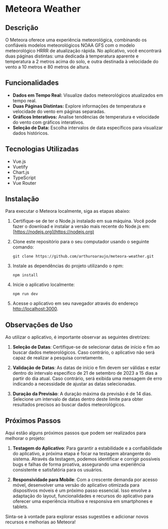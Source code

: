 # Meteora Weather

## Descrição

O Meteora oferece uma experiência meteorológica, combinando os confiáveis modelos meteorológicos NOAA GFS com o modelo meteorológico HRRR de atualização rápida. No aplicativo, você encontrará duas páginas distintas: uma dedicada à temperatura aparente e temperatura a 2 metros acima do solo, e outra destinada à velocidade do vento a 10 metros e 80 metros de altura.

## Funcionalidades

- **Dados em Tempo Real:** Visualize dados meteorológicos atualizados em tempo real.
- **Duas Páginas Distintas:** Explore informações de temperatura e velocidade do vento em páginas separadas.
- **Gráficos Interativos:** Analise tendências de temperatura e velocidade do vento com gráficos interativos.
- **Seleção de Data:** Escolha intervalos de data específicos para visualizar dados históricos.

## Tecnologias Utilizadas

- Vue.js
- Vuetify
- Chart.js
- TypeScript
- Vue Router

## Instalação

Para executar o Meteora localmente, siga as etapas abaixo:

1. Certifique-se de ter o Node.js instalado em sua máquina. Você pode fazer o download e instalar a versão mais recente do Node.js em: [https://nodejs.org](https://nodejs.org)
   
2. Clone este repositório para o seu computador usando o seguinte comando:

   ```
   git clone https://github.com/arthuroaraujo/meteora-weather.git

   ```

3. Instale as dependências do projeto utilizando o npm:

   ```
   npm install
   
   ```

4. Inicie o aplicativo localmente:

   ```
   npm run dev
   
   ```

5. Acesse o aplicativo em seu navegador através do endereço [http://localhost:3000](http://localhost:3000).

## Observações de Uso

Ao utilizar o aplicativo, é importante observar as seguintes diretrizes:

1. **Seleção de Datas**: Certifique-se de selecionar datas de início e fim ao buscar dados meteorológicos. Caso contrário, o aplicativo não será capaz de realizar a pesquisa corretamente.

2. **Validação de Datas**: As datas de início e fim devem ser válidas e estar dentro do intervalo específico de 21 de setembro de 2023 a 15 dias a partir do dia atual. Caso contrário, será exibida uma mensagem de erro indicando a necessidade de ajustar as datas selecionadas.

3. **Duração da Previsão**: A duração máxima da previsão é de 14 dias. Selecione um intervalo de datas dentro deste limite para obter resultados precisos ao buscar dados meteorológicos.

## Próximos Passos

Aqui estão alguns próximos passos que podem ser realizados para melhorar o projeto:

1. **Testagem do Aplicativo**: Para garantir a estabilidade e a confiabilidade do aplicativo, a próxima etapa é focar na testagem abrangente do sistema. Através da testagem, podemos identificar e corrigir possíveis bugs e falhas de forma proativa, assegurando uma experiência consistente e satisfatória para os usuários.

2. **Responsividade para Mobile**: Com a crescente demanda por acesso móvel, desenvolver uma versão do aplicativo otimizada para dispositivos móveis é um próximo passo essencial. Isso envolve a adaptação do layout, funcionalidades e recursos do aplicativo para oferecer uma experiência intuitiva e responsiva em smartphones e tablets.

Sinta-se à vontade para explorar essas sugestões e adicionar novos recursos e melhorias ao Meteora!
